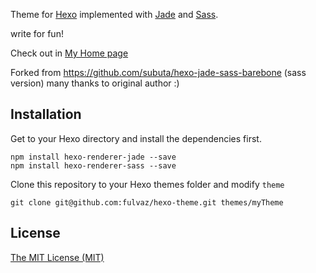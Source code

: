 Theme for [Hexo](http://zespia.tw/hexo) implemented with [Jade](http://jade-lang.com/) and [Sass](http://sass-lang.com/). 

write for fun!

Check out in [My Home page](http://fulvaz.github.io)

Forked from https://github.com/subuta/hexo-jade-sass-barebone (sass version) many thanks to original author :)

## Installation

Get to your Hexo directory and install the dependencies first.

```shell
npm install hexo-renderer-jade --save
npm install hexo-renderer-sass --save
```

Clone this repository to your Hexo themes folder and modify `theme` 

```shell
git clone git@github.com:fulvaz/hexo-theme.git themes/myTheme
```

## License
[The MIT License (MIT)](https://opensource.org/licenses/MIT)
